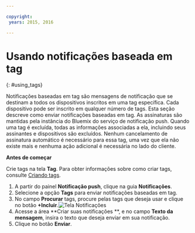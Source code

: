 ```yaml
---

copyright:
 years: 2015, 2016

---
```


# Usando notificações baseada em tag
{: #using_tags}


Notificações baseadas em tag são mensagens de
notificação que se destinam a todos os dispositivos inscritos
em uma tag específica. Cada dispositivo pode ser inscrito em qualquer número de tags. Esta seção
descreve como enviar notificações baseadas em tag. As assinaturas são mantidas pela
instância do Bluemix do serviço de notificação push. Quando uma tag é excluída, todas as
informações associadas a ela, incluindo seus assinantes e dispositivos são excluídos. 
Nenhum cancelamento de assinatura automático é necessário para essa tag, uma vez que ela
não existe mais e nenhuma ação adicional é necessária no lado do cliente.

**Antes de começar**

Crie tags na tela **Tag**. Para obter informações sobre como
criar tags, consulte
[Criando tags](t_manage_tags.html).

1. A partir do painel **Notificação push**,
clique na guia **Notificações**.
1. Selecione a opção **Tags** para enviar notificações baseadas
em tag.
1. No campo **Procurar** tags, procure pelas tags que deseja
usar e clique no botão
**+Incluir**.![Tela
Notificações](images/tag_notification.jpg)
1. Acesse a área **Criar suas notificações **, e
no campo **Texto da mensagem**,
insira o texto que deseja enviar em sua notificação.
1. Clique no botão **Enviar**.
